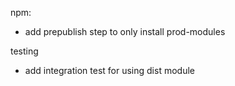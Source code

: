 npm:

- add prepublish step to only install prod-modules

testing

- add integration test for using dist module
